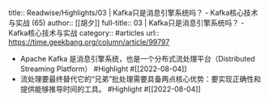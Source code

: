 title:: Readwise/Highlights/03 | Kafka只是消息引擎系统吗？ - Kafka核心技术与实战 (65)
author:: [[胡夕]]
full-title:: 03 | Kafka只是消息引擎系统吗？ - Kafka核心技术与实战
category:: #articles
url:: https://time.geekbang.org/column/article/99797

- Apache Kafka 是消息引擎系统，也是一个分布式流处理平台（Distributed Streaming Platform） #Highlight #[[2022-08-04]]
- 流处理要最终替代它的“兄弟”批处理需要具备两点核心优势：要实现正确性和提供能够推导时间的工具。 #Highlight #[[2022-08-04]]